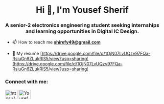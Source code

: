 <h1 align="center">Hi 👋, I'm Yousef Sherif</h1>
<h3 align="center">A senior-2 electronics engineering student seeking internships and learning opportunities in Digital IC Design.</h3>

- 📫 How to reach me **shirefy49@gmail.com**

- 📄 My resume [https://drive.google.com/file/d/1OjN07LvUQzv97FQa-RsiuGn6ZLukRlS5/view?usp=sharing](https://drive.google.com/file/d/1OjN07LvUQzv97FQa-RsiuGn6ZLukRlS5/view?usp=sharing)

<h3 align="left">Connect with me:</h3>
<p align="left">
<a href="https://www.linkedin.com/in/yousef-sherif-6343b219b/" target="blank"><img align="center" src="https://raw.githubusercontent.com/rahuldkjain/github-profile-readme-generator/master/src/images/icons/Social/linked-in-alt.svg" alt="https://www.linkedin.com/in/yousef-sherif-6343b219b/" height="30" width="40" /></a>
<a href="https://www.facebook.com/eng.yousef.sherif/" target="blank"><img align="center" src="https://raw.githubusercontent.com/rahuldkjain/github-profile-readme-generator/master/src/images/icons/Social/facebook.svg" alt="Yousef Sherif" height="30" width="40" /></a>
</p>
